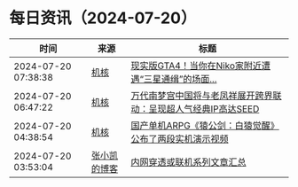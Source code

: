 ﻿# 每日资讯（2024-07-20）

|时间|来源|标题|
|---|---|---|
|2024-07-20 07:38:38|[机核](https://www.gcores.com/rss)|[现实版GTA4！当你在Niko家附近遭遇“三星通缉”的场面...](https://www.gcores.com/videos/185321)|
|2024-07-20 06:47:22|[机核](https://www.gcores.com/rss)|[万代南梦宫中国将与老凤祥展开跨界联动：呈现超人气经典IP高达SEED](https://www.gcores.com/articles/185325)|
|2024-07-20 04:38:54|[机核](https://www.gcores.com/rss)|[国产单机ARPG《猿公剑：白猿觉醒》公布了两段实机演示视频](https://www.gcores.com/articles/185320)|
|2024-07-20 03:53:04|[张小凯的博客](https://jasonkayzk.github.io/atom.xml)|[内网穿透或联机系列文章汇总](https://jasonkayzk.github.io/2024/07/20/%E5%86%85%E7%BD%91%E7%A9%BF%E9%80%8F%E6%88%96%E8%81%94%E6%9C%BA%E7%B3%BB%E5%88%97%E6%96%87%E7%AB%A0%E6%B1%87%E6%80%BB/)|
